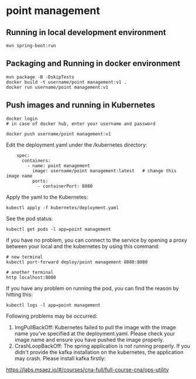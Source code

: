 # point management

## Running in local development environment

```
mvn spring-boot:run
```

## Packaging and Running in docker environment

```
mvn package -B -DskipTests
docker build -t username/point management:v1 .
docker run username/point management:v1
```

## Push images and running in Kubernetes

```
docker login 
# in case of docker hub, enter your username and password

docker push username/point management:v1
```

Edit the deployment.yaml under the /kubernetes directory:
```
    spec:
      containers:
        - name: point management
          image: username/point management:latest   # change this image name
          ports:
            - containerPort: 8080

```

Apply the yaml to the Kubernetes:
```
kubectl apply -f kubernetes/deployment.yaml
```

See the pod status:
```
kubectl get pods -l app=point management
```

If you have no problem, you can connect to the service by opening a proxy between your local and the kubernetes by using this command:
```
# new terminal
kubectl port-forward deploy/point management 8080:8080

# another terminal
http localhost:8080
```

If you have any problem on running the pod, you can find the reason by hitting this:
```
kubectl logs -l app=point management
```

Following problems may be occurred:

1. ImgPullBackOff:  Kubernetes failed to pull the image with the image name you've specified at the deployment.yaml. Please check your image name and ensure you have pushed the image properly.
1. CrashLoopBackOff: The spring application is not running properly. If you didn't provide the kafka installation on the kubernetes, the application may crash. Please install kafka firstly:

https://labs.msaez.io/#/courses/cna-full/full-course-cna/ops-utility

